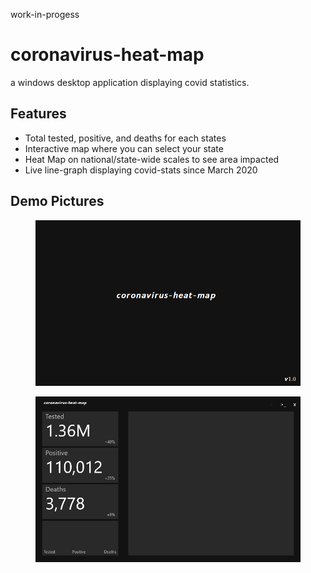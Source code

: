 work-in-progess

# coronavirus-heat-map
a windows desktop application displaying covid statistics.

## Features
* Total tested, positive, and deaths for each states
* Interactive map where you can select your state
* Heat Map on national/state-wide scales to see area impacted
* Live line-graph displaying covid-stats since March 2020

## Demo Pictures
<figure>
  <img src="./coronavirus-heat-map/images/splashScreen.png" alt="demo">
</figure>

<figure>
  <img src="./coronavirus-heat-map/images/demoProgress.png" alt="demo">
</figure>
